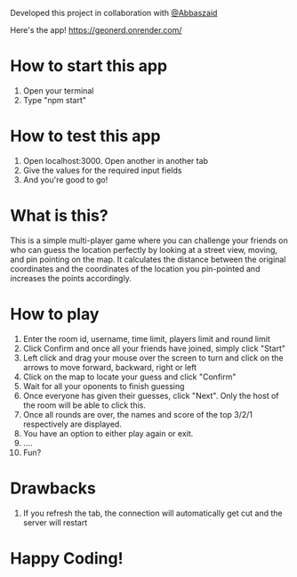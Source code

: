 Developed this project in collaboration with <a href="https://github.com/Abbaszaid">@Abbaszaid</a>

Here's the app! https://geonerd.onrender.com/
# How to start this app

1. Open your terminal
2. Type "npm start"


# How to test this app

1. Open localhost:3000. Open another in another tab
2. Give the values for the required input fields
3. And you're good to go!

# What is this?

This is a simple multi-player game where you can challenge your friends on who can guess the location perfectly by looking at a street view, moving, and pin pointing on the map. It calculates the distance between the original coordinates and the coordinates of the location you pin-pointed and increases the points accordingly.

# How to play
1. Enter the room id, username, time limit, players limit and round limit
2. Click Confirm and once all your friends have joined, simply click "Start" 
3. Left click and drag your mouse over the screen to turn and click on the arrows to move forward, backward, right or left
4. Click on the map to locate your guess and click "Confirm"
5. Wait for all your oponents to finish guessing
6. Once everyone has given their guesses, click "Next". Only the host of the room will be able to click this.
7. Once all rounds are over, the names and score of the top 3/2/1 respectively are displayed.
8. You have an option to either play again or exit.
9. ....
10. Fun?


# Drawbacks

1. If you refresh the tab, the connection will automatically get cut and the server will restart

# Happy Coding!




